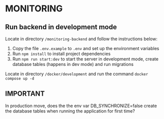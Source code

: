 # MONITORING

## Run backend in development mode

Locate in directory `/monitoring-backend` and follow the instructions below:

1. Copy the file `.env.example` to `.env` and set up the environment variables
2. Run `npm install` to install project dependencies
3. Run `npm run start:dev` to start the server in development mode, create database tables (happens in dev mode) and run migrations

Locate in directory `/docker/development` and run the command `docker compose up -d`

## IMPORTANT

In production move, does the the env var DB_SYNCHRONIZE=false create the database tables when running the application for first time?
